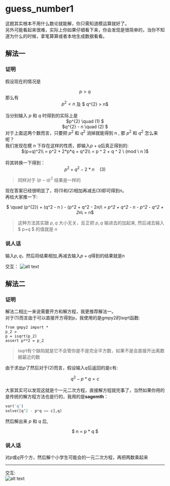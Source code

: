 # guess_number1
这题其实根本不用什么数论就能解，你只需知道模运算就好了。  
另外可能看起来很难，实际上你如果仔细看下来，你会发现是很简单的，当你不知道为什么的时候，拿笔算算或者本地生成数据看看。
## 解法一  
### 证明
假设现在的情况是<div align="center">
$p > q$</div>
那么有<div align="center">
$p^{2} < n$  及 $ q^{2} > n$</div>  
当分别输入 $p$ 和 $q$ 时得到的实际上是<div align="center">
$p^{2} \quad (1)  $  
$q^{2} - n \quad (2) $</div>
对于上面这两个数而言，只要把 $p^{2}$ 和 $q^{2}$ 消掉就能得到 n  , 那 $p^{2}$ 和 $q^{2}$ 怎么来呢？  
我们发现在模 $n$ 下存在这样的性质，即输入$p+q$后真正得到的:<div align="center"> 
$(p+q)^2\\
= p^2 + 2*p*q + q^2\\ = p ^ 2 + q ^ 2 \ (mod \ n )$  </div>  
将其转换一下得到：<div align="center">
$p^2 + q^2 - 2*n\quad (3)$</div>
> 同样对于 $(p-q)^2$ 结果是一样的  

现在答案已经很明显了，将$(1)$和$(2)$相加再减去$(3)$即可得到$n$。  
再给大家推一下:<div align="center">
$ \quad (p^{2}) + (q^2 - n ) - (p^2 + q^2 - 2*n)\\
= p^2 + q^2 - n - p^2 - q^2 + 2*n\\
= n$</div>
> 这种方法其实跟 $p,q$ 大小无关，反正把 $p,q$ 输进去的加起来, 然后减去输入 $ p+q $ 的值就是 $n$  

### 说人话
输入$p,q$，然后将结果相加,再减去输入$p+q$得到的结果就是$n$  

交互： 
![alt text](./image/8c9432603bcf0309806ffc5c090153e.png)
## 解法二  
### 证明
解法二相比一来说需要开方和解方程，我更推荐解法一。  
对于$(1)$而言由于可以直接开方得到p，我使用的是gmpy2的isqrt函数: 
``` pyhton
from gmpy2 import *
p_2 = 
p = isqrt(p_2)
assert p**2 = p_2
```
> isqrt有个缺陷就是它不会管你是不是完全平方数，如果不是会直接开出离数据最近的数

由于求出$p$了然后对于$(2)$而言，假设输入$q$后返回的是c有:<div align="center"> 
$q^2 - p*q = c$</div>  
大家其实可以发现这就是个一元二次方程，直接解方程就完事了，当然如果你用的是传统的解方程方法也是行的，我用的是**sagemth**：
```python
var('q')
solve([q^2 - p*q == c],q)
```
然后解出来 $p$ 和 $q$ 后, <div align="center">
$ n = p * q $</div>

### 说人话  
对$p$或$q$开个方，然后解个小学生可能会的一元二次方程，再把两数乘起来

---
交互:  
![alt text](./image/44edb2321f6bffb658c4cd053115f13.png)
